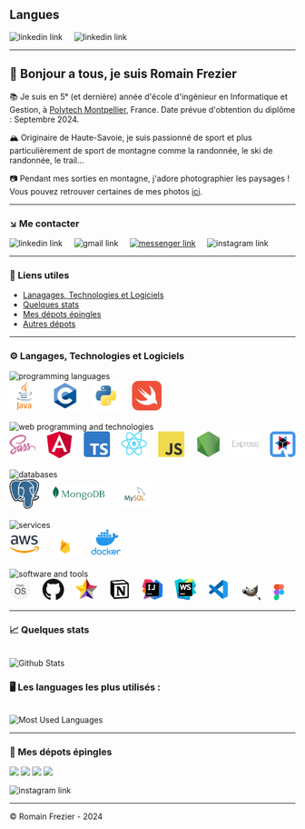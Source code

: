 ## Langues

<div style="display: flex; gap: 20px;">
<a href="README.md" style="text-decoration: none">
    <img src="https://img.shields.io/badge/Version-Française-gold?logo=googletranslate&logoColor=white&labelColor=black" alt="linkedin link">
</a>
<a href="README.en.md" style="text-decoration: none">
    <img src="https://img.shields.io/badge/Version-English-gold?logo=googletranslate&logoColor=white&labelColor=black" alt="linkedin link">
</a>
</div>

---

## 👋 Bonjour a tous, je suis Romain Frezier

📚 Je suis en 5ᵉ (et dernière) année d'école d'ingénieur en Informatique et Gestion, à [Polytech Montpellier](https://www.polytech.umontpellier.fr/images/ecole/Plaquettes/SPECIALITE_IG_2019HD.pdf), France. Date prévue d'obtention du diplôme : Septembre 2024.

🏔 Originaire de Haute-Savoie, je suis passionné de sport et plus particulièrement de sport de montagne comme la randonnée, le ski de randonnée, le trail...

📷 Pendant mes sorties en montagne, j'adore photographier les paysages ! Vous pouvez retrouver certaines de mes photos [ici](https://www.instagram.com/mountainpeaktures/).

---

### ↘️ Me contacter

<div style="display: flex; gap: 20px;">
<a href="https://www.linkedin.com/in/romainfrezier/" target="blank" style="text-decoration: none">
    <img src="https://img.shields.io/badge/LinkedIn-gold?logo=linkedin&logoColor=white&labelColor=black" alt="linkedin link">
</a>
<a href="mailto:romainfrezier@gmail.com" target="blank" style="text-decoration: none">
    <img src="https://img.shields.io/badge/Gmail-gold?logo=gmail&logoColor=white&labelColor=black" alt="gmail link">
</a>
<a href="https://m.me/frezierromain">
<img src="https://img.shields.io/badge/Messenger-gold?logo=messenger&logoColor=white&labelColor=black" alt="messenger link">
</a>
<a href="https://www.instagram.com/romainfrz/" target="blank" style="text-decoration: none">
    <img src="https://img.shields.io/badge/Instagram-gold?logo=Instagram&logoColor=white&labelColor=black" alt="instagram link">
</a>
</div>

---

### 🔗 Liens utiles

- [Lanagages, Technologies et Logiciels](#-langages-technologies-et-logiciels)
- [Quelques stats](#-quelques-stats)
- [Mes dépots épingles](#-mes-dépots-épingles)
- [Autres dépots](https://github.com/romainfrezier?tab=repositories)

---

### ⚙️ Langages, Technologies et Logiciels

<img src="https://img.shields.io/badge/Langages_de_programmation-gold?logo=c&logoColor=white&labelColor=black" alt="programming languages">

<div style="display: flex; gap: 20px">

<a href="https://dev.java/" target="blank">
  <img alt="Java" width="52px" src="img/java-logo.png" />
</a>

<a href="https://en.cppreference.com/w/" target="blank">
  <img alt="C" width="52px" src="img/c-logo.png" />
</a>

<a href="https://www.python.org/" target="blank">
  <img alt="Python" width="52px" src="img/python-logo.png" />
</a>

<a href="https://www.swift.org/" target="blank">
  <img alt="Swift" width="52px" src="img/swift-logo.png"/>
</a>

</div>

<br/>

<img src="https://img.shields.io/badge/Programmation_web_et_technologies-gold?logo=spring&logoColor=white&labelColor=black" alt="web programming and technologies">

<div style="display: flex; gap: 20px;">

<a href="https://sass-lang.com/" target="blank" style="text-decoration: none; display: flex;">
    <picture style="margin: auto">
        <source media="(prefers-color-scheme: dark)" srcset="img/scss-logo.png">
        <img alt="SCSS" src="img/scss-logo.png" width="52px"/>
    </picture>
</a>

<a href="https://angular.io" target="blank" style="text-decoration: none">
  <img alt="Angular" width="52px" src="img/angular-logo.png"/>
</a>

<a href="https://www.typescriptlang.org/" target="blank" style="text-decoration: none">
  <img alt="TypeScript" width="52px" src="img/typescript-logo.png"/>
</a>

<a href="https://reactjs.org" target="blank" style="text-decoration: none">
  <img alt="React" width="52px" src="img/react-logo.png" />
</a>

<a href="https://developer.mozilla.org/en-US/docs/Web/JavaScript" target="blank" style="text-decoration: none">
  <img alt="JavaScript" width="52px" src="img/javascript-logo.png"/>
</a>

<a href="https://nodejs.org/en/" target="blank" style="text-decoration: none">
  <img alt="Node.js" width="52px" src="img/nodejs-logo.png"/>
</a>

<a href="https://expressjs.com/" target="blank" style="text-decoration: none">
  <img alt="Express" width="52px" src="img/express-logo.png"/>
</a>

<a href="https://quarkus.io/" target="blank" style="text-decoration: none">
  <img alt="Quarkus" width="52px" src="img/quarkus-logo.png" />
</a>

</div>

<br/>

<img src="https://img.shields.io/badge/Bases_de_données-gold?logo=postgresql&logoColor=white&labelColor=black" alt="databases">

<div style="display: flex; gap: 20px;">

<a href="https://www.postgresql.org/" target="blank" style="text-decoration: none">
  <img alt="PostgreSQL" width="52px" src="img/postgresql-logo.png"/>
</a>

<a href="https://www.mongodb.com" target="blank" style="text-decoration: none">
    <picture>
        <source media="(prefers-color-scheme: dark)" srcset="img/mongo-db-logo-light.png">
        <img alt="Mongo" src="img/mongo-db-logo-dark.png" width="104px" style="padding-top: 10px"/>
    </picture>
</a>

<a href="https://www.mysql.com/" target="blank" style="text-decoration: none">
  <img alt="MySQL" width="52px" src="img/mysql-logo.png"/>
</a>

</div>

<br/>

<img src="https://img.shields.io/badge/Services-gold?logo=docker&logoColor=white&labelColor=black" alt="services">

<div style="display: flex; gap: 20px;">

<a href="https://aws.amazon.com/" target="blank" style="text-decoration: none">
  <picture>
        <source media="(prefers-color-scheme: dark)" srcset="img/aws-logo-dark.png">
        <img alt="AWS" src="img/aws-logo-light.png" width="52px" style="padding-top: 10px"/>
    </picture>
</a>

<a href="https://firebase.google.com/" target="blank" style="text-decoration: none">
    <picture>
        <source media="(prefers-color-scheme: dark)" srcset="img/firebase-logo.png">
        <img alt="Firebase" src="img/firebase-logo.png" width="52px" style="padding-top: 10px"/>
    </picture>
</a>

<a href="https://www.docker.com/" target="blank" style="text-decoration: none">
  <img alt="Docker" width="52px" src="img/docker-logo.png"/>
</a>

</div>

<br/>

<img src="https://img.shields.io/badge/Logiciel_et_outils-gold?logo=apple&logoColor=white&labelColor=black" alt="software and tools">

<div style="display: flex; gap: 20px;">

<a href="https://www.apple.com/fr/macos/" target="blank" style="text-decoration: none">
  <img alt="macOS" width="52px" src="img/macos-logo.png"/>
</a>

<a href="https://github.com/" target="blank" style="text-decoration: none">
    <picture>
        <source media="(prefers-color-scheme: dark)" srcset="img/github-logo-light.png">
        <img alt="GitHub" src="img/github-logo-dark.png" width="52px"/>
    </picture>
</a>

<a href="https://staruml.io/" target="blank" style="text-decoration: none">
  <img alt="StarUML" width="52px" src="img/staruml-logo.png"/>
</a>

<a href="https://notion.so" target="blank" style="text-decoration: none">
    <img alt="Notion" width="52px" src="img/notion-logo.png"/>
</a>

<a href="https://www.jetbrains.com/idea/" target="blank" style="text-decoration: none">
  <img alt="Intellij" width="52px" src="img/intellij-logo.png"/>
</a>

<a href="https://www.jetbrains.com/webstorm/" target="blank" style="text-decoration: none">
  <img alt="WebStorm" width="52px" src="img/webstorm-logo.png"/>
</a>

<a href="https://code.visualstudio.com/" target="blank" style="text-decoration: none">
  <img alt="Visual Studio Code" width="52px" src="img/vscode-logo.png"/>
</a>

<a href="https://www.gimp.org/" target="blank" style="text-decoration: none; padding-top: 10px">
  <img alt="Gimp" width="52px" src="img/gimp-logo.png"/>
</a>

<a href="https://www.figma.com/" target="blank" style="text-decoration: none; padding-top: 10px">
  <img alt="Figma" width="25px" src="img/figma-logo.png"/>
</a>

<br/>

</div>

---

### 📈 Quelques stats
<br/>
<img src="https://github-readme-stats.vercel.app/api?username=romainfrezier&show_icons=true&theme=highcontrast&count_private=true&hide=issues" height="200px" alt="Github Stats">


### 🖥 Les languages les plus utilisés :
<br/>
<img src="https://github-readme-stats.vercel.app/api/top-langs?username=romainfrezier&hide=CSS&langs_count=8&theme=highcontrast&layout=compact&exclude_repo=Projet-FAR-Doc" height="200px" alt="Most Used Languages">

---

### 📌 Mes dépots épingles

<a href="https://github.com/romainfrezier/Seasonsforce"><img src="https://github-readme-stats.vercel.app/api/pin/?username=romainfrezier&repo=Seasonsforce&theme=highcontrast" width="350px"></a>
<a href="https://github.com/romainfrezier/ChemistryDeathRace"><img src="https://github-readme-stats.vercel.app/api/pin/?username=romainfrezier&repo=ChemistryDeathRace&theme=highcontrast" width="350px"></a>
<a href="https://github.com/romainfrezier/Projet-AWI"><img src="https://github-readme-stats.vercel.app/api/pin/?username=romainfrezier&repo=Projet-AWI&theme=highcontrast" width="350px"></a>
<a href="https://github.com/romainfrezier/Projet-FAR"><img src="https://github-readme-stats.vercel.app/api/pin/?username=romainfrezier&repo=Projet-FAR&theme=highcontrast" width="350px"></a>

<a href="https://github.com/romainfrezier?tab=repositories" target="blank" style="text-decoration: none">
    <img src="https://img.shields.io/badge/Other_repos-gold?logo=github&logoColor=white&labelColor=black" alt="instagram link">
</a>

---

© Romain Frezier - 2024
